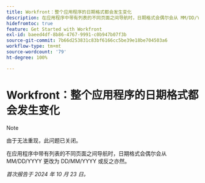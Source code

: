```yaml
---
title: Workfront：整个应用程序的日期格式都会发生变化
description: 在应用程序中带有列表的不同页面之间导航时，日期格式会偶尔会从 MM/DD/YYYY 更改为 DD/MM/YYYY 或反之亦然。
hidefromtoc: true
feature: Get Started with Workfront
exl-id: baeed4df-8b86-4767-9991-c0b947b07f3b
source-git-commit: 7b66d253831c83bf6166cc5be39e18be704503a6
workflow-type: tm+mt
source-wordcount: '79'
ht-degree: 100%

---
```


# Workfront：整个应用程序的日期格式都会发生变化

>[!NOTE]
>
>由于无法重现，此问题已关闭。

在应用程序中带有列表的不同页面之间导航时，日期格式会偶尔会从 MM/DD/YYYY 更改为 DD/MM/YYYY 或反之亦然。

_首次报告于 2024 年 10 月 23 日。_
